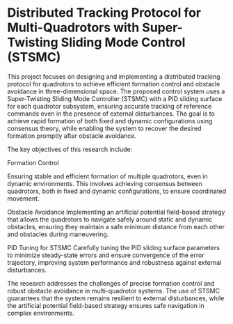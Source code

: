 # Distributed Tracking Protocol for Multi-Quadrotors with Super-Twisting Sliding Mode Control (STSMC)
This project focuses on designing and implementing a distributed tracking protocol for quadrotors to achieve efficient formation control and obstacle avoidance in three-dimensional space. The proposed control system uses a Super-Twisting Sliding Mode Controller (STSMC) with a PID sliding surface for each quadrotor subsystem, ensuring accurate tracking of reference commands even in the presence of external disturbances. The goal is to achieve rapid formation of both fixed and dynamic configurations using consensus theory, while enabling the system to recover the desired formation promptly after obstacle avoidance.

The key objectives of this research include:

Formation Control

Ensuring stable and efficient formation of multiple quadrotors, even in dynamic environments. This involves achieving consensus between quadrotors, both in fixed and dynamic configurations, to ensure coordinated movement.

Obstacle Avoidance
Implementing an artificial potential field-based strategy that allows the quadrotors to navigate safely around static and dynamic obstacles, ensuring they maintain a safe minimum distance from each other and obstacles during maneuvering.

PID Tuning for STSMC
Carefully tuning the PID sliding surface parameters to minimize steady-state errors and ensure convergence of the error trajectory, improving system performance and robustness against external disturbances.

The research addresses the challenges of precise formation control and robust obstacle avoidance in multi-quadrotor systems. The use of STSMC guarantees that the system remains resilient to external disturbances, while the artificial potential field-based strategy ensures safe navigation in complex environments.
